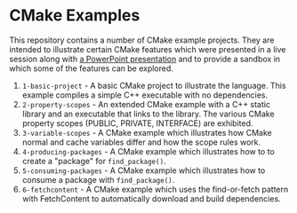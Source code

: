 # CMake Examples

This repository contains a number of CMake example projects. They are
intended to illustrate certain CMake features which were presented in
a live session along with [a PowerPoint presentation](CMake.ppt) and
to provide a sandbox in which some of the features can be explored.

1. `1-basic-project` - A basic CMake project to illustrate the language.
   This example compiles a simple C++ executable with no dependencies.
2. `2-property-scopes` - An extended CMake example with a C++ static
   library and an executable that links to the library. The various
   CMake property scopes (PUBLIC, PRIVATE, INTERFACE) are exhibited.
3. `3-variable-scopes` - A CMake example which illustrates how CMake
   normal and cache variables differ and how the scope rules work.
4. `4-producing-packages` - A CMake example which illustrates how to
   to create a "package" for `find_package()`.
5. `5-consuming-packages` - A CMake example which illustrates how to
   consume a package with `find_package()`.
6. `6-fetchcontent` - A CMake example which uses the find-or-fetch
   pattern with FetchContent to automatically download and build
   dependencies.

